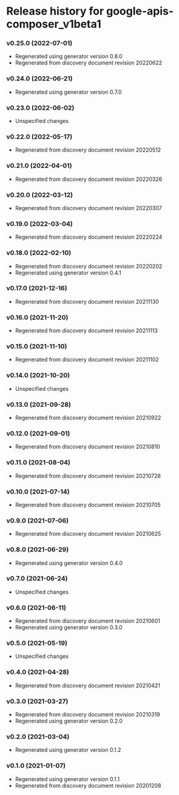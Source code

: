 # Release history for google-apis-composer_v1beta1

### v0.25.0 (2022-07-01)

* Regenerated using generator version 0.8.0
* Regenerated from discovery document revision 20220622

### v0.24.0 (2022-06-21)

* Regenerated using generator version 0.7.0

### v0.23.0 (2022-06-02)

* Unspecified changes

### v0.22.0 (2022-05-17)

* Regenerated from discovery document revision 20220512

### v0.21.0 (2022-04-01)

* Regenerated from discovery document revision 20220326

### v0.20.0 (2022-03-12)

* Regenerated from discovery document revision 20220307

### v0.19.0 (2022-03-04)

* Regenerated from discovery document revision 20220224

### v0.18.0 (2022-02-10)

* Regenerated from discovery document revision 20220202
* Regenerated using generator version 0.4.1

### v0.17.0 (2021-12-16)

* Regenerated from discovery document revision 20211130

### v0.16.0 (2021-11-20)

* Regenerated from discovery document revision 20211113

### v0.15.0 (2021-11-10)

* Regenerated from discovery document revision 20211102

### v0.14.0 (2021-10-20)

* Unspecified changes

### v0.13.0 (2021-09-28)

* Regenerated from discovery document revision 20210922

### v0.12.0 (2021-09-01)

* Regenerated from discovery document revision 20210810

### v0.11.0 (2021-08-04)

* Regenerated from discovery document revision 20210728

### v0.10.0 (2021-07-14)

* Regenerated from discovery document revision 20210705

### v0.9.0 (2021-07-06)

* Regenerated from discovery document revision 20210625

### v0.8.0 (2021-06-29)

* Regenerated using generator version 0.4.0

### v0.7.0 (2021-06-24)

* Unspecified changes

### v0.6.0 (2021-06-11)

* Regenerated from discovery document revision 20210601
* Regenerated using generator version 0.3.0

### v0.5.0 (2021-05-19)

* Unspecified changes

### v0.4.0 (2021-04-28)

* Regenerated from discovery document revision 20210421

### v0.3.0 (2021-03-27)

* Regenerated from discovery document revision 20210319
* Regenerated using generator version 0.2.0

### v0.2.0 (2021-03-04)

* Regenerated using generator version 0.1.2

### v0.1.0 (2021-01-07)

* Regenerated using generator version 0.1.1
* Regenerated from discovery document revision 20201208

